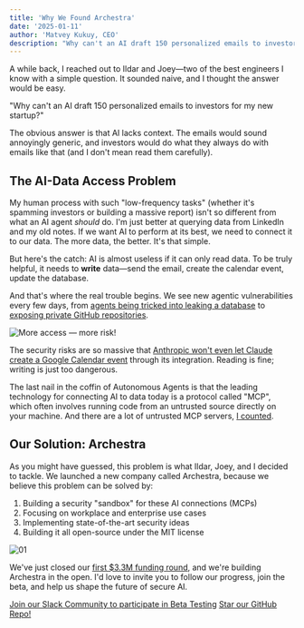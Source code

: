 ```yaml
---
title: 'Why We Found Archestra'
date: '2025-01-11'
author: 'Matvey Kukuy, CEO'
description: "Why can't an AI draft 150 personalized emails to investors for my new startup?"
---
```


A while back, I reached out to Ildar and Joey—two of the best engineers I know with a simple question. It sounded naive, and I thought the answer would be easy.

"Why can't an AI draft 150 personalized emails to investors for my new startup?"

The obvious answer is that AI lacks context. The emails would sound annoyingly generic, and investors would do what they always do with emails like that (and I don't mean read them carefully).

## The AI-Data Access Problem

My human process with such "low-frequency tasks" (whether it's spamming investors or building a massive report) isn't so different from what an AI agent *should* do. I'm just better at querying data from LinkedIn and my old notes. If we want AI to perform at its best, we need to connect it to our data. The more data, the better. It's that simple.

But here's the catch: AI is almost useless if it can only read data. To be truly helpful, it needs to **write** data—send the email, create the calendar event, update the database.

And that's where the real trouble begins. We see new agentic vulnerabilities every few days, from [agents being tricked into leaking a database](https://simonwillison.net/2025/Jul/6/supabase-mcp-lethal-trifecta/) to [exposing private GitHub repositories](https://simonwillison.net/2025/May/26/github-mcp-exploited/).

![More access — more risk!](/blog/03.jpg)

The security risks are so massive that [Anthropic won't even let Claude create a Google Calendar event](https://support.anthropic.com/en/articles/11088742-using-the-gmail-and-google-calendar-integrations) through its integration. Reading is fine; writing is just too dangerous.

The last nail in the coffin of Autonomous Agents is that the leading technology for connecting AI to data today is a protocol called "MCP", which often involves running code from an untrusted source directly on your machine. And there are a lot of untrusted MCP servers, [I counted](/mcp-catalog?sort=quality&dir=asc).

## Our Solution: Archestra

As you might have guessed, this problem is what Ildar, Joey, and I decided to tackle. We launched a new company called Archestra, because we believe this problem can be solved by:

1. Building a security "sandbox" for these AI connections (MCPs)
2. Focusing on workplace and enterprise use cases
3. Implementing state-of-the-art security ideas
4. Building it all open-source under the MIT license

![01](/blog/01.jpg)

We've just closed our [first $3.3M funding round](/blog/archestra-unveils-open-source-solution-announces-vc-backing), and we're building Archestra in the open. I'd love to invite you to follow our progress, join the beta, and help us shape the future of secure AI.

[Join our Slack Community to participate in Beta Testing](https://join.slack.com/t/archestracommunity/shared_invite/zt-39yk4skox-zBF1NoJ9u4t59OU8XxQChg)
[Star our GitHub Repo!](https://github.com/archestra-ai/archestra)
